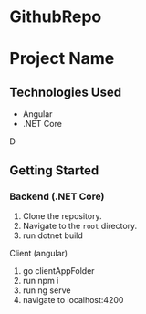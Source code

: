 # GithubRepo

# Project Name


## Technologies Used
- Angular
- .NET Core

D

## Getting Started
### Backend (.NET Core)
1. Clone the repository.
2. Navigate to the `root` directory.
3. run dotnet build

 Client (angular)
 1. go clientAppFolder
 2. run npm i
 3. run ng serve
 4. navigate to localhost:4200
